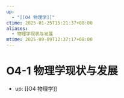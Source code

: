 ```yaml
---
up:
  - "[[O4 物理学]]"
ctime: 2025-01-25T15:21:37+08:00
aliases:
  - 物理学现状与发展
mtime: 2025-09-09T12:37:17+08:00
---
```


# O4-1 物理学现状与发展

- up: [[O4 物理学]]
